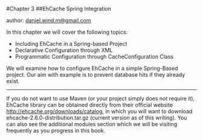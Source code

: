 #Chapter 3
##EhCache Spring Integration

author: <daniel.wind.m@gmail.com>

In this chapter we will cover the following topics:

* Including EhCache in a Spring-based Project
* Declarative Configuration through XML
* Programmatic Configuration through CacheConfiguration Class

We will examine how to configure EhCache in a simple Spring-Based project. Our aim with example is to prevent database hits if they already exist.

---
If you do not want to use Maven (or your project simply does not require it), EhCache library can be obtained directly from their official website http://ehcache.org/downloads/catalog, in which you will want to download ehcache-2.6.0-distribution.tar.gz (current version as of this writing). You can also see the additional modules section which we will be visiting frequently as you progress in this book. 